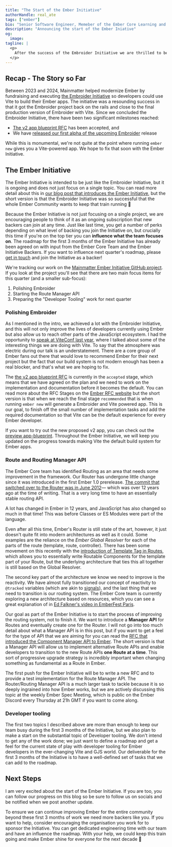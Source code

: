 ```yaml
---
title: "The Start of the Ember Initiative"
authorHandle: real_ate
tags: ["ember"]
bio: "Senior Software Engineer, Memeber of the Ember Core Learning and Ember Core Tooling teams."
description: "Announcing the start of the Ember Iniative"
og:
  image:
tagline: |
  <p>
    After the success of the Embroider Initiative we are thrilled to be starting the Ember Initiative, a new on-going programme to improve various parts of the Ember ecosystem. This post recaps the status of Embroider since the end of the Embroider Initiative and what we're going to be focusing on for the first 3 months of the Ember Initiative. 
  </p>
---
```


## Recap - The Story so Far

Between 2023 and 2024, Mainmatter helped modernize Ember by fundraising and executing [the Embroider Initiative](/blog/2024/07/16/embroider-update/) so developers could use Vite to build their Ember apps. The initiative was a resounding success in that it got the Embroider project back on the rails and close to the final production version of Embroider with Vite. Since we concluded the Embroider Initiative, there have been two significant milestones reached:

- [The v2 app blueprint RFC](https://rfcs.emberjs.com/id/0977-v2-app-format) has been accepted, and
- We have [released our first alpha of the upcoming Embroider](https://github.com/embroider-build/embroider/releases/tag/v8.0.0-alpha.0-%40embroider%2Faddon-dev) release

While this is monumental, we're not quite at the point where running `ember new` gives you a Vite-powered app. We hope to fix that soon with the Ember Initiative.

## The Ember Initiative

The Ember Initiative is intended to be just like the Embroider Initiative, but it is ongoing and does not just focus on a single topic. You can read more detail about this in [our blog post that introduces the Ember Initiative](/blog/2024/07/09/the-embroider-initiative-becomes-the-ember-initiative/), but the short version is that the Embroider Initiative was so successful that the whole Ember Community wants to keep that train running 🎉

Because the Ember Initiative is not just focusing on a single project, we are encouraging people to think of it as an ongoing subscription that new backers can join at any time. Just like last time, you get a number of perks depending on what level of backing you join the Initiative on, but crucially this time if you're on the top tier you can **influence what the team focuses on**. The roadmap for the first 3 months of the Ember Initiative has already been agreed on with input from the Ember Core Team and the Ember Initiative Backers. If you want to influence next quarter's roadmap, please [get in touch](/contact/) and join the Initiative as a backer!

We're tracking our work on the [Mainmatter Ember Initiative GitHub project](https://github.com/orgs/mainmatter/projects/14). If you look at the project you'll see that there are two main focus items for this quarter (and a smaller sub-focus):

1. Polishing Embroider
2. Starting the Route Manager API
3. Preparing the "Developer Tooling" work for next quarter

### Polishing Embroider

As I mentioned in the intro, we achieved a lot with the Embroider Initiative, and this will not only improve the lives of developers currently using Ember but also allow us to reach other parts of the JavaScript ecosystem. I had the opportunity to [speak at ViteConf last year](https://viteconf.org/24/replay/ember), where I talked about some of the interesting things we are doing with Vite. To say that the atmosphere was electric during our talk is an understatement. There are a core group of Ember fans out there that would love to recommend Ember for their next project but the fact that our build system is not modern enough has been a real blocker, and that's what we are hoping to fix.

The [the v2 app blueprint RFC](https://rfcs.emberjs.com/id/0977-v2-app-format) is currently in the `accepted` stage, which means that we have agreed on the plan and we need to work on the implementation and documentation before it becomes the default. You can read more about the RFC Stages on the [Ember RFC website](https://rfcs.emberjs.com/#stages) but the short version is that when we reach the final stage `recommended` that is when running `ember new` will generate a Embroider and Vite powered app. This is our goal, to finish off the small number of implementation tasks and add the required documentation so that Vite can be the default experience for every Ember developer.

If you want to try out the new proposed v2 app, you can check out the [preview app-blueprint](https://github.com/embroider-build/app-blueprint?tab=readme-ov-file#embroiderapp-blueprint). Throughout the Ember Initiative, we will keep you updated on the progress towards making Vite the default build system for Ember apps.

### Route and Routing Manager API

The Ember Core team has identified Routing as an area that needs some improvement in the framework. Our Router has undergone little change since it was introduced in the first Ember 1.0 prerelease. [The commit that switched over to the Router was in June 2012](https://github.com/emberjs/ember.js/commit/d23ea3ab501fc0e8f591a793b927f572436647a1)— which was over 12 years ago at the time of writing. That is a very long time to have an essentially stable routing API.

A lot has changed in Ember in 12 years, and JavaScript has also changed so much in that time! This was before Classes or ES Modules were part of the language.

Even after all this time, Ember's Router is still state of the art, however, it just doesn't quite fit into modern architectures as well as it could. Some examples are the reliance on the _Ember Global Resolver_ for each of the parts of the route (template, route, controller). There has been some movement on this recently with the [introduction of Template Tag in Routes](https://rfcs.emberjs.com/id/1046-template-tag-in-routes), which allows you to essentially write Routable Components for the template part of your Route, but the underlying architecture that ties this all together is still based on the Global Resolver.

The second key part of the architecture we know we need to improve is the reactivity. We have almost fully transitioned our concept of reactivity to `@tracked` variables (which are akin to [signals](https://github.com/tc39/proposal-signals)), and the last thing that we need to transition is our routing system. The Ember Core team is currently exploring a new architecture based on resources, which you can see a great explanation of in [Ed Falkner's video in EmberFest Paris](https://www.youtube.com/watch?v=sWGyJR6P-V0).

Our goal as part of the Ember Initiative is to start the process of improving the routing system, not to finish it. We want to introduce a **Manager API** for Routes and eventually create one for the Router. I will not go into too much detail about what a Manager API is in this post, but if you want to get a feel for the type of API that we are aiming for you can read the [RFC that introduced the Component Manager API to Ember](https://rfcs.emberjs.com/id/0213-custom-components/). The short version is that a Manager API will allow us to implement alternative Route APIs and enable developers to transition to the new Route APIs **one Route at a time**. This sort of progressive upgrade strategy is incredibly important when changing something as fundamental as a Route in Ember.

The first push for the Ember Initiative will be to write a new RFC and to provide a test implementation for the Route Manager API. The Router/Routing Manager API is a much larger task to tackle because it is so deeply ingrained into how Ember works, but we are actively discussing this topic at the weekly Ember Spec Meeting, which is public on the Ember Discord every Thursday at 21h GMT if you want to come along.

### Developer tooling

The first two topics I described above are more than enough to keep our team busy during the first 3 months of the Initiative, but we also plan to make a start on the substantial topic of Developer tooling. We don't intend to get any of the work done; we just want to define a roadmap and get a feel for the current state of play with developer tooling for Ember developers in the ever-changing Vite and GJS world. Our deliverable for the first 3 months of the Initiative is to have a well-defined set of tasks that we can add to the roadmap.

## Next Steps

I am very excited about the start of the Ember Initiative. If you are too, you can follow our progress on this blog so be sure to follow us on socials and be notified when we post another update.

To ensure we can continue improving Ember for the entire community beyond these first 3 months of work we need more backers like you. If you want to help, consider encouraging the organisation you work for to sponsor the Initiative. You can get dedicated engineering time with our team and have an influence the roadmap. With your help, we could keep this train going and make Ember shine for everyone for the next decade 💪
